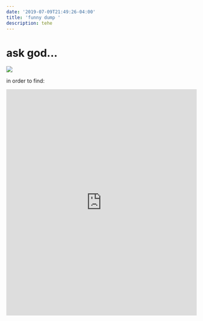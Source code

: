 ```yaml
---
date: '2019-07-09T21:49:26-04:00'
title: 'funny dump '
description: tehe
---
```

# ask god...

<img src="https://res.cloudinary.com/cloudimgts/image/upload/v1562723706/bp76yztq9cig56ilccp9.jpg" />

in order to find: 

<iframe width="100%" height="600" scrolling="no" frameborder="no" allow="autoplay" src="https://w.soundcloud.com/player/?url=https%3A//api.soundcloud.com/tracks/327453947&color=%23ff00e9&auto_play=false&hide_related=false&show_comments=true&show_user=true&show_reposts=false&show_teaser=true&visual=true"></iframe>
